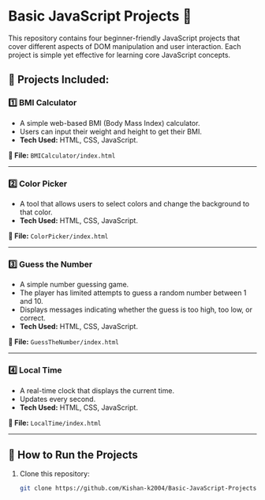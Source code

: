 # Basic JavaScript Projects 🚀

This repository contains four beginner-friendly JavaScript projects that cover different aspects of DOM manipulation and user interaction. Each project is simple yet effective for learning core JavaScript concepts.

## 📌 Projects Included:

### 1️⃣ **BMI Calculator**
   - A simple web-based BMI (Body Mass Index) calculator.
   - Users can input their weight and height to get their BMI.
   - **Tech Used:** HTML, CSS, JavaScript.

   **📂 File:** `BMICalculator/index.html`

---

### 2️⃣ **Color Picker**
   - A tool that allows users to select colors and change the background to that color.
   - **Tech Used:** HTML, CSS, JavaScript.

   **📂 File:** `ColorPicker/index.html`

---

### 3️⃣ **Guess the Number**
   - A simple number guessing game.
   - The player has limited attempts to guess a random number between 1 and 10.
   - Displays messages indicating whether the guess is too high, too low, or correct.
   - **Tech Used:** HTML, CSS, JavaScript.

   **📂 File:** `GuessTheNumber/index.html`

---

### 4️⃣ **Local Time**
   - A real-time clock that displays the current time.
   - Updates every second.
   - **Tech Used:** HTML, CSS, JavaScript.

   **📂 File:** `LocalTime/index.html`

---

## 🚀 How to Run the Projects
1. Clone this repository:
   ```sh
   git clone https://github.com/Kishan-k2004/Basic-JavaScript-Projects.git


